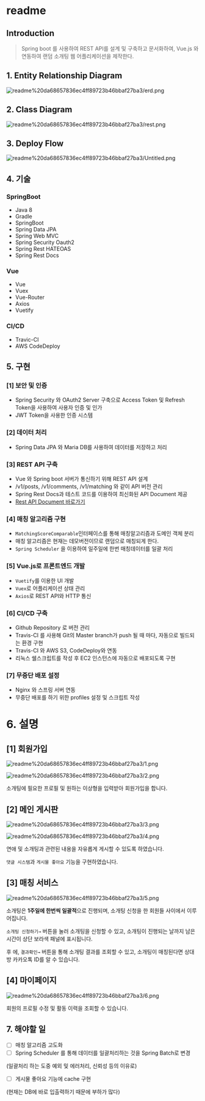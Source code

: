 # readme

## Introduction

> Spring boot 를 사용하여 REST API를 설계 및 구축하고 문서화하여, Vue.js 와 연동하여 랜덤 소개팅 웹 어플리케이션을 제작한다.

## 1. Entity Relationship Diagram

![readme%20da68657836ec4ff89723b46bbaf27ba3/erd.png](readme%20da68657836ec4ff89723b46bbaf27ba3/erd.png)

## 2. Class Diagram

![readme%20da68657836ec4ff89723b46bbaf27ba3/rest.png](readme%20da68657836ec4ff89723b46bbaf27ba3/rest.png)

## 3. Deploy Flow

![readme%20da68657836ec4ff89723b46bbaf27ba3/Untitled.png](readme%20da68657836ec4ff89723b46bbaf27ba3/Untitled.png)

## 4. 기술

### **SpringBoot**

- Java 8
- Gradle
- SpringBoot
- Spring Data JPA
- Spring Web MVC
- Spring Security Oauth2
- Spring Rest HATEOAS
- Spring Rest Docs

### **Vue**

- Vue
- Vuex
- Vue-Router
- Axios
- Vuetify

### CI/CD

- Travic-CI
- AWS CodeDeploy

## 5. 구현

### [1] 보안 및 인증

- Spring Security 와 OAuth2 Server 구축으로 Access Token 및 Refresh Token을 사용하여 사용자 인증 및 인가
- JWT Token을 사용한 인증 시스템

### [2] 데이터 처리

- Spring Data JPA 와 Maria DB를 사용하여 데이터를 저장하고 처리

### [3] REST API 구축

- Vue 와 Spring boot 서버가 통신하기 위해 REST API 설계
- /v1/posts, /v1/comments, /v1/matching 와 같이 API 버전 관리
- Spring Rest Docs과 테스트 코드를 이용하여 최신화된 API Document 제공
- [Rest API Document 바로가기](http://ec2-13-125-170-210.ap-northeast-2.compute.amazonaws.com:8080/docs/index.html#overview)

### [4] 매칭 알고리즘 구현

- `MatchingScoreComparable`인터페이스를 통해 매칭알고리즘과 도메인 객체 분리
- 매칭 알고리즘은 현재는 데모버전이므로 랜덤으로 매칭되게 한다.
- `Spring Scheduler` 을 이용하여 일주일에 한번 매칭데이터를 일괄 처리

### [5] Vue.js로 프론트엔드 개발

- `Vuetify`를 이용한 UI 개발
- `Vuex`로 어플리케이션 상태 관리
- `Axios`로 REST API와 HTTP 통신

### [6] CI/CD 구축

- Github Repository 로 버전 관리
- Travis-CI 를 사용해 Git의 Master branch가 push 될 때 마다, 자동으로 빌드되는 환경 구현
- Travis-CI 와 AWS S3, CodeDeploy와 연동
- 리눅스 쉘스크립트를 작성 후 EC2 인스턴스에 자동으로 배포되도록 구현

### [7] 무중단 배포 설정

- Nginx 와 스프링 서버 연동
- 무중단 배포를 하기 위한 profiles 설정 및 스크립트 작성

# 6. 설명

## [1] 회원가입

![readme%20da68657836ec4ff89723b46bbaf27ba3/1.png](readme%20da68657836ec4ff89723b46bbaf27ba3/1.png)

![readme%20da68657836ec4ff89723b46bbaf27ba3/2.png](readme%20da68657836ec4ff89723b46bbaf27ba3/2.png)

소개팅에 필요한 프로필 및 원하는 이상형을 입력받아 회원가입을 합니다.

## [2] 메인 게시판

![readme%20da68657836ec4ff89723b46bbaf27ba3/3.png](readme%20da68657836ec4ff89723b46bbaf27ba3/3.png)

![readme%20da68657836ec4ff89723b46bbaf27ba3/4.png](readme%20da68657836ec4ff89723b46bbaf27ba3/4.png)

연애 및 소개팅과 관련된 내용을 자유롭게 게시할 수 있도록 하였습니다. 

`댓글 시스템`과 `게시물 좋아요` 기능을 구현하였습니다.

## [3] 매칭 서비스

![readme%20da68657836ec4ff89723b46bbaf27ba3/5.png](readme%20da68657836ec4ff89723b46bbaf27ba3/5.png)

소개팅은 **1주일에 한번씩 일괄적**으로 진행되며, 소개팅 신청을 한 회원들 사이에서 이루어집니다.

`소개팅 신청하기→` 버튼을 눌러 소개팅을 신청할 수 있고, 소개팅이 진행되는 날까지 남은 시간이 상단 보라색 패널에 표시됩니다.

후 에, `결과확인→` 버튼을 통해 소개팅 결과를 조회할 수 있고, 소개팅이 매칭된다면 상대방 카카오톡 ID를 알 수 있습니다.

## [4] 마이페이지

![readme%20da68657836ec4ff89723b46bbaf27ba3/6.png](readme%20da68657836ec4ff89723b46bbaf27ba3/6.png)

회원의 프로필 수정 및 활동 이력을 조회할 수 있습니다.

## 7. 해야할 일

- [ ]  매칭 알고리즘 고도화
- [ ]  Spring Scheduler 를 통해 데이터를 일괄처리하는 것을 Spring Batch로 변경

(일괄처리 하는 도중 예외 및 에러처리, 신뢰성 등의 이유로)

- [ ]  게시물 좋아요 기능에 cache 구현

(현재는 DB에 바로 입출력하기 때문에 부하가 많다)